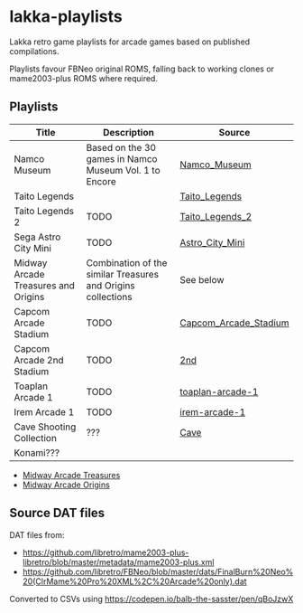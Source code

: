 # lakka-playlists

Lakka retro game playlists for arcade games based on published compilations.

Playlists favour FBNeo original ROMS, falling back to working clones or mame2003-plus ROMS where required.

## Playlists

| Title                               | Description                                                  | Source                                                                                |
| ----------------------------------- | ------------------------------------------------------------ | ------------------------------------------------------------------------------------- |
| Namco Museum                        | Based on the 30 games in Namco Museum Vol. 1 to Encore       | [Namco_Museum](https://en.wikipedia.org/wiki/Namco_Museum)                            |
| Taito Legends                       |                                                              | [Taito_Legends](https://en.wikipedia.org/wiki/Taito_Legends)                          |
| Taito Legends 2                     | TODO                                                         | [Taito_Legends_2](https://en.wikipedia.org/wiki/Taito_Legends_2)                      |
| Sega Astro City Mini                | TODO                                                         | [Astro_City_Mini](https://sega.fandom.com/wiki/Astro_City_Mini)                       |
| Midway Arcade Treasures and Origins | Combination of the similar Treasures and Origins collections | See below                                                                             |
| Capcom Arcade Stadium               | TODO                                                         | [Capcom_Arcade_Stadium](https://en.wikipedia.org/wiki/Capcom_Arcade_Stadium)          |
| Capcom Arcade 2nd Stadium           | TODO                                                         | [2nd](https://en.wikipedia.org/wiki/Capcom_Arcade_Stadium#Capcom_Arcade_2nd_Stadium)  |
| Toaplan Arcade 1                    | TODO                                                         | [toaplan-arcade-1](https://evercade.co.uk/cartridges/)                                |
| Irem Arcade 1                       | TODO                                                         | [irem-arcade-1](https://evercade.co.uk/cartridges/irem-arcade-1/)                     |
| Cave Shooting Collection            | ???                                                          | [Cave](https://www.co-optimus.com/game/2813/xbox%20360/cave-shooting-collection.html) |
| Konami???                           |                                                              |                                                                                       |

- [Midway Arcade Treasures](https://en.wikipedia.org/wiki/Midway_Arcade_Treasures)
- [Midway Arcade Origins](https://en.wikipedia.org/wiki/Midway_Arcade_Origins)

## Source DAT files

DAT files from:

- https://github.com/libretro/mame2003-plus-libretro/blob/master/metadata/mame2003-plus.xml
- https://github.com/libretro/FBNeo/blob/master/dats/FinalBurn%20Neo%20(ClrMame%20Pro%20XML%2C%20Arcade%20only).dat

Converted to CSVs using https://codepen.io/balb-the-sasster/pen/qBoJzwX
